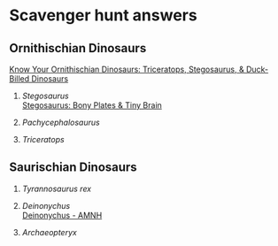 # Scavenger hunt answers

## Ornithischian Dinosaurs

[Know Your Ornithischian Dinosaurs: Triceratops, Stegosaurus, & Duck-Billed Dinosaurs](https://www.amnh.org/explore/news-blogs/news-posts/know-your-ornithischian-dinosaurs)

1. *Stegosaurus*  
   [Stegosaurus: Bony Plates & Tiny Brain](https://www.livescience.com/24184-stegosaurus-facts.html)

2. *Pachycephalosaurus*

3. *Triceratops*

## Saurischian Dinosaurs

1. *Tyrannosaurus rex*

2. *Deinonychus*  
  [Deinonychus - AMNH](https://www.amnh.org/exhibitions/permanent/saurischian-dinosaurs/deinonychus)
  

3. *Archaeopteryx*
